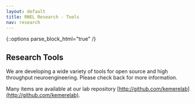 ```yaml
---
layout: default
title: RNEL Research - Tools
nav: research
---
```


{::options parse_block_html="true" /}

<div class="container">

## Research Tools

We are developing a wide variety of tools for open source and high throughput neuroengineering.
Please check back for more information.

Many items are available at our lab repository
[http://github.com/kemerelab](http://github.com/kemerelab).

</div>
